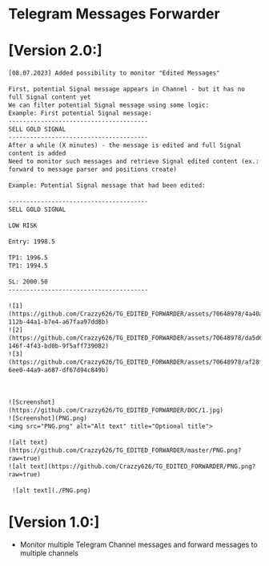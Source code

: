 # Telegram Messages Forwarder

# [Version 2.0:]

    [08.07.2023] Added possibility to monitor "Edited Messages"

    First, potential Signal message appears in Channel - but it has no full Signal content yet
    We can filter potential Signal message using some logic:
    Example: First potential Signal message:
    ---------------------------------------
    SELL GOLD SIGNAL
    ---------------------------------------
    After a while (X minutes) - the message is edited and full Signal content is added
    Need to monitor such messages and retrieve Signal edited content (ex.: forward to message parser and positions create)

    Example: Potential Signal message that had been edited:

    ---------------------------------------
    SELL GOLD SIGNAL

    LOW RISK

    Entry: 1998.5

    TP1: 1996.5
    TP1: 1994.5

    SL: 2000.50
    ---------------------------------------

    ![1](https://github.com/Crazzy626/TG_EDITED_FORWARDER/assets/70648978/4a40a1ce-112b-44a1-b7e4-a67faa97dd8b)
    ![2](https://github.com/Crazzy626/TG_EDITED_FORWARDER/assets/70648978/da5d6c46-146f-4f43-bd0b-9f5aff739082)
    ![3](https://github.com/Crazzy626/TG_EDITED_FORWARDER/assets/70648978/af28ff47-6ee0-44a9-a687-df67d94c849b)


   
    ![Screenshot](https://github.com/Crazzy626/TG_EDITED_FORWARDER/DOC/1.jpg)
    ![Screenshot](PNG.png)
    <img src="PNG.png" alt="Alt text" title="Optional title">

    ![alt text](https://github.com/Crazzy626/TG_EDITED_FORWARDER/master/PNG.png?raw=true)
    ![alt text](https://github.com/Crazzy626/TG_EDITED_FORWARDER/PNG.png?raw=true)

     ![alt text](./PNG.png)

# [Version 1.0:]

- Monitor multiple Telegram Channel messages and forward messages to multiple channels 
